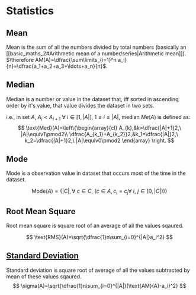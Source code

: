 # Statistics

## Mean
Mean is the sum of all the numbers divided by total numbers (basically an [[basic_maths_2#Arithmetic mean of a number/series|Arithmetic mean]]).
 $\therefore AM(A)=\dfrac{\sum\limits_{i=1}^n a_i}{n}=\dfrac{a_1+a_2+a_3+\ldots+a_n}{n}$.

## Median
Median is a number or value in the dataset that, iff sorted in ascending order by it's value, that value divides the dataset in two sets.

i.e., in set $A,\ A_i<A_{i+1}\ \forall\  i\in[1,|A|],\ 1\leq i\leq |A|$, median $Me(A)$ is defined as:
$$
\text{Med}(A)=\left\{\begin{array}{cl}
A_{k},&k=\dfrac{|A|+1}2,\ |A|\equiv1\pmod2\\
\dfrac{A_{k_1}+A_{k_2}}2,&k_1=\dfrac{|A|}2,\ k_2=\dfrac{|A|+1}2,\ |A|\equiv0\pmod2
\end{array}
\right.
$$
## Mode
Mode is a observation value in dataset that occurs most of the time in the dataset. 

$$
\text{Mode}(A)=\{|C|, \forall\ c \in C,\ (c\in A, c_i=c_j \forall\ i,\ j\in[0, |C|))\}
$$
## Root Mean Square
Root mean square is square root of an average of all the values sqaured.

$$
\text{RMS}(A)=\sqrt{\dfrac{1}n\sum_{i=0}^{|A|}a_i^2}
$$
## [Standard Deviation](https://en.wikipedia.org/wiki/Standard_deviation)
Standard deviation is square root of average of all the values subtracted by mean of these values sqaured.
$$
\sigma(A)=\sqrt{\dfrac{1}n\sum_{i=0}^{|A|}(\text{AM}(A)-a_i)^2}
$$
